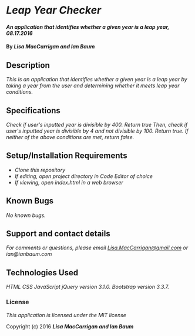 # _Leap Year Checker_

#### _An application that identifies whether a given year is a leap year, 08.17.2016_

#### By _**Lisa MacCarrigan and Ian Baum**_

## Description

_This is an application that identifies whether a given year is a leap year by taking a year from the user and determining whether it meets leap year conditions._

## Specifications

_Check if user's inputted year is divisible by 400. Return true_
_Then, check if user's inputted year is divisible by 4 and not divisible by 100. Return true._
_If neither of the above conditions are met, return false._

## Setup/Installation Requirements

* _Clone this repository_
* _If editing, open project directory in Code Editor of choice_
* _If viewing, open index.html in a web browser_

## Known Bugs

_No known bugs._

## Support and contact details

_For comments or questions, please email Lisa.MacCarrigan@gmail.com or ian@ianbaum.com_

## Technologies Used

_HTML_
_CSS_
_JavaScript_
_jQuery version 3.1.0._
_Bootstrap version 3.3.7._

### License

*This application is licensed under the MIT license*

Copyright (c) 2016 **_Lisa MacCarrigan and Ian Baum_**
